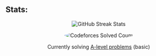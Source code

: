 ## Stats:

<div align="center">
  <img src="https://github-readme-streak-stats.herokuapp.com/?user=khh-Niloy&theme=dark&hide_border=true&background=0D1117&ring=FFE78A&fire=FF4500&fireGradient=black,red&currStreakNum=FFE78A&currStreakLabel=FFE78A&sideNums=FFE78A&sideLabels=FFE78A&dates=FFFFFF" alt="GitHub Streak Stats">
</div>

<p align="center">
<img src="https://img.shields.io/badge/-37%20solved-success?style=for-the-badge&logo=codeforces&logoColor=white&labelColor=1284BB&color=21c16c&label=Codeforces" alt="Codeforces Solved Count" style="border-radius:50%; "/>
</p>

<p align="center">
  Currently solving
  <a href="https://github.com/khh-Niloy/codeforces_solution" target="_blank">A-level problems</a>
  (basic)
</p>
